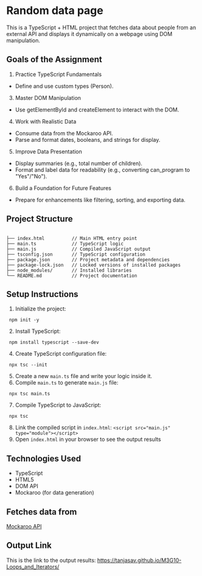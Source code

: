 # Random data page
This is a TypeScript + HTML project that fetches data about people from an external API and displays it dynamically on a webpage using DOM manipulation.

## Goals of the Assignment
1. Practice TypeScript Fundamentals
- Define and use custom types (Person).
3. Master DOM Manipulation
- Use getElementById and createElement to interact with the DOM.
4. Work with Realistic Data
- Consume data from the Mockaroo API.
- Parse and format dates, booleans, and strings for display.
5. Improve Data Presentation
- Display summaries (e.g., total number of children).
- Format and label data for readability (e.g., converting can_program to "Yes"/"No").
6. Build a Foundation for Future Features
- Prepare for enhancements like filtering, sorting, and exporting data.


## Project Structure
```

├── index.html          // Main HTML entry point  
├── main.ts             // TypeScript logic  
├── main.js             // Compiled JavaScript output  
├── tsconfig.json       // TypeScript configuration  
├── package.json        // Project metadata and dependencies  
├── package-lock.json   // Locked versions of installed packages  
├── node_modules/       // Installed libraries  
└── README.md           // Project documentation
```
## Setup Instructions

1. Initialize the project:
```
 npm init -y
```
 
2. Install TypeScript:
```
 npm install typescript --save-dev
```
4. Create TypeScript configuration file:
```
 npx tsc --init
```
5. Create a new `main.ts` file and write your logic inside it.
6. Сompile `main.ts` to generate `main.js` file:
```
 npx tsc main.ts
```
7. Compile TypeScript to JavaScript:
```
 npx tsc
```
8. Link the compiled script in `index.html`:
```<script src="main.js" type="module"></script>```
9. Open `index.html` in your browser to see the output results


## Technologies Used
- TypeScript
- HTML5
- DOM API
- Mockaroo (for data generation)

## Fetches data from 
[Mockaroo API](https://my.api.mockaroo.com/people.json?key=74a64e00)

##  Output Link
This is the link to the output results: https://tanjasav.github.io/M3G10-Loops_and_Iterators/

